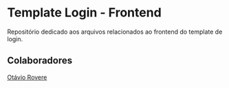 # Template Login - Frontend

Repositório dedicado aos arquivos relacionados ao frontend do template de login.

## Colaboradores

[Otávio Rovere](https://github.com/Otavio14)